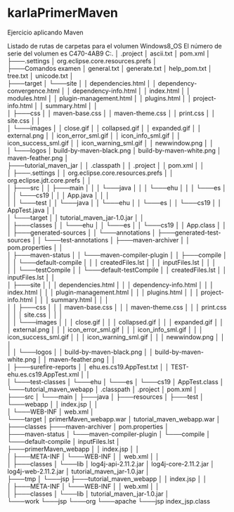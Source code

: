 # karlaPrimerMaven
Ejercicio aplicando Maven 

Listado de rutas de carpetas para el volumen Windows8_OS
El número de serie del volumen es C470-4AB9
C:.
│   .project
│   ascii.txt
│   pom.xml
│   
├───.settings
│       org.eclipse.core.resources.prefs
│       
├───Comandos examen
│       general.txt
│       generate.txt
│       help_pom.txt
│       tree.txt
│       unicode.txt
│       
├───target
│   └───site
│       │   dependencies.html
│       │   dependency-convergence.html
│       │   dependency-info.html
│       │   index.html
│       │   modules.html
│       │   plugin-management.html
│       │   plugins.html
│       │   project-info.html
│       │   summary.html
│       │   
│       ├───css
│       │       maven-base.css
│       │       maven-theme.css
│       │       print.css
│       │       site.css
│       │       
│       └───images
│           │   close.gif
│           │   collapsed.gif
│           │   expanded.gif
│           │   external.png
│           │   icon_error_sml.gif
│           │   icon_info_sml.gif
│           │   icon_success_sml.gif
│           │   icon_warning_sml.gif
│           │   newwindow.png
│           │   
│           └───logos
│                   build-by-maven-black.png
│                   build-by-maven-white.png
│                   maven-feather.png
│                   
├───tutorial_maven_jar
│   │   .classpath
│   │   .project
│   │   pom.xml
│   │   
│   ├───.settings
│   │       org.eclipse.core.resources.prefs
│   │       org.eclipse.jdt.core.prefs
│   │       
│   ├───src
│   │   ├───main
│   │   │   └───java
│   │   │       └───ehu
│   │   │           └───es
│   │   │               └───cs19
│   │   │                       App.java
│   │   │                       
│   │   └───test
│   │       └───java
│   │           └───ehu
│   │               └───es
│   │                   └───cs19
│   │                           AppTest.java
│   │                           
│   └───target
│       │   tutorial_maven_jar-1.0.jar
│       │   
│       ├───classes
│       │   └───ehu
│       │       └───es
│       │           └───cs19
│       │                   App.class
│       │                   
│       ├───generated-sources
│       │   └───annotations
│       ├───generated-test-sources
│       │   └───test-annotations
│       ├───maven-archiver
│       │       pom.properties
│       │       
│       ├───maven-status
│       │   └───maven-compiler-plugin
│       │       ├───compile
│       │       │   └───default-compile
│       │       │           createdFiles.lst
│       │       │           inputFiles.lst
│       │       │           
│       │       └───testCompile
│       │           └───default-testCompile
│       │                   createdFiles.lst
│       │                   inputFiles.lst
│       │                   
│       ├───site
│       │   │   dependencies.html
│       │   │   dependency-info.html
│       │   │   index.html
│       │   │   plugin-management.html
│       │   │   plugins.html
│       │   │   project-info.html
│       │   │   summary.html
│       │   │   
│       │   ├───css
│       │   │       maven-base.css
│       │   │       maven-theme.css
│       │   │       print.css
│       │   │       site.css
│       │   │       
│       │   └───images
│       │       │   close.gif
│       │       │   collapsed.gif
│       │       │   expanded.gif
│       │       │   external.png
│       │       │   icon_error_sml.gif
│       │       │   icon_info_sml.gif
│       │       │   icon_success_sml.gif
│       │       │   icon_warning_sml.gif
│       │       │   newwindow.png
│       │       │   
│       │       └───logos
│       │               build-by-maven-black.png
│       │               build-by-maven-white.png
│       │               maven-feather.png
│       │               
│       ├───surefire-reports
│       │       ehu.es.cs19.AppTest.txt
│       │       TEST-ehu.es.cs19.AppTest.xml
│       │       
│       └───test-classes
│           └───ehu
│               └───es
│                   └───cs19
│                           AppTest.class
│                           
└───tutorial_maven_webapp
    │   .classpath
    │   .project
    │   pom.xml
    │   
    ├───src
    │   └───main
    │       ├───java
    │       ├───resources
    │       ├───test
    │       └───webapp
    │           │   index.jsp
    │           │   
    │           └───WEB-INF
    │                   web.xml
    │                   
    └───target
        │   primerMaven_webapp.war
        │   tutorial_maven_webapp.war
        │   
        ├───classes
        ├───maven-archiver
        │       pom.properties
        │       
        ├───maven-status
        │   └───maven-compiler-plugin
        │       └───compile
        │           └───default-compile
        │                   inputFiles.lst
        │                   
        ├───primerMaven_webapp
        │   │   index.jsp
        │   │   
        │   ├───META-INF
        │   └───WEB-INF
        │       │   web.xml
        │       │   
        │       ├───classes
        │       └───lib
        │               log4j-api-2.11.2.jar
        │               log4j-core-2.11.2.jar
        │               log4j-web-2.11.2.jar
        │               tutorial_maven_jar-1.0.jar
        │               
        ├───tmp
        │   └───jsp
        ├───tutorial_maven_webapp
        │   │   index.jsp
        │   │   
        │   ├───META-INF
        │   └───WEB-INF
        │       │   web.xml
        │       │   
        │       ├───classes
        │       └───lib
        │               tutorial_maven_jar-1.0.jar
        │               
        └───work
            └───jsp
                └───org
                    └───apache
                        └───jsp
                                index_jsp.class
                                

